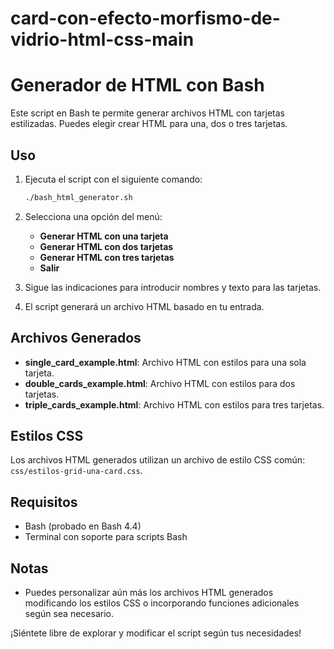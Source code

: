 # card-con-efecto-morfismo-de-vidrio-html-css-main

# Generador de HTML con Bash

Este script en Bash te permite generar archivos HTML con tarjetas estilizadas. Puedes elegir crear HTML para una, dos o tres tarjetas.

## Uso

1. Ejecuta el script con el siguiente comando:

    ```bash
    ./bash_html_generator.sh
    ```

2. Selecciona una opción del menú:
    - **Generar HTML con una tarjeta**
    - **Generar HTML con dos tarjetas**
    - **Generar HTML con tres tarjetas**
    - **Salir**

3. Sigue las indicaciones para introducir nombres y texto para las tarjetas.

4. El script generará un archivo HTML basado en tu entrada.

## Archivos Generados

- **single_card_example.html**: Archivo HTML con estilos para una sola tarjeta.
- **double_cards_example.html**: Archivo HTML con estilos para dos tarjetas.
- **triple_cards_example.html**: Archivo HTML con estilos para tres tarjetas.

## Estilos CSS

Los archivos HTML generados utilizan un archivo de estilo CSS común: `css/estilos-grid-una-card.css`.

## Requisitos

- Bash (probado en Bash 4.4)
- Terminal con soporte para scripts Bash

## Notas

- Puedes personalizar aún más los archivos HTML generados modificando los estilos CSS o incorporando funciones adicionales según sea necesario.

¡Siéntete libre de explorar y modificar el script según tus necesidades!
